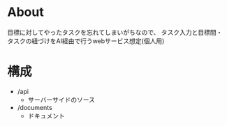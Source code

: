 # About
目標に対してやったタスクを忘れてしまいがちなので、
タスク入力と目標間・タスクの紐づけをAI経由で行うwebサービス想定(個人用)

# 構成
* /api
    * サーバーサイドのソース
* /documents
    * ドキュメント